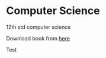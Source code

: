 # Computer Science
12th std computer science

Download book from [here](https://drive.google.com/file/d/1-O0P_p9eeJnilw3gFStEU9LlTp6KYhfP/view)


Test